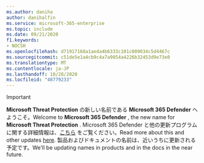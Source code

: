 ```yaml
---
ms.author: daniha
author: danihalfin
ms.service: microsoft-365-enterprise
ms.topic: include
ms.date: 09/21/2020
f1.keywords:
- NOCSH
ms.openlocfilehash: d71917168a1aeda4b6333c101c009034c5d4467c
ms.sourcegitcommit: c51de5e1a4cb9c4a7a9854a4226b32453d9e73e0
ms.translationtype: MT
ms.contentlocale: ja-JP
ms.lasthandoff: 10/28/2020
ms.locfileid: "48779233"
---
```

> [!IMPORTANT]
> <span data-ttu-id="0e089-101">**Microsoft Threat Protection** の新しい名前である **Microsoft 365 Defender** へようこそ。</span><span class="sxs-lookup"><span data-stu-id="0e089-101">Welcome to **Microsoft 365 Defender** , the new name for **Microsoft Threat Protection** .</span></span> <span data-ttu-id="0e089-102">Microsoft 365 Defender と他の更新プログラムに関する詳細情報は、[こちら](https://www.microsoft.com/security/blog/?p=91813) をご覧ください。</span><span class="sxs-lookup"><span data-stu-id="0e089-102">Read more about this and other updates [here](https://www.microsoft.com/security/blog/?p=91813).</span></span>  <span data-ttu-id="0e089-103">製品およびドキュメントの名前は、近いうちに更新される予定です。</span><span class="sxs-lookup"><span data-stu-id="0e089-103">We'll be updating names in products and in the docs in the near future.</span></span>
